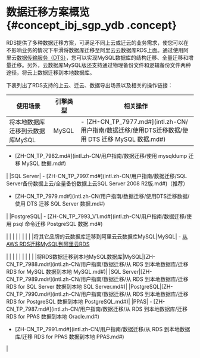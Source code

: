 # 数据迁移方案概览 {#concept_ibj_sgp_ydb .concept}

RDS提供了多种数据迁移方案，可满足不同上云或迁云的业务需求，使您可以在不影响业务的情况下平滑将数据库迁移至阿里云云数据库RDS上面。通过使用阿里云[数据传输服务（DTS）](https://www.alibabacloud.com/help/doc-detail/26592.htm)，您可以实现MySQL数据库的结构迁移、全量迁移和增量迁移。另外，云数据库MySQL版还支持通过物理备份文件和逻辑备份文件两种途径，将云上数据迁移到本地数据库。

下表列出了RDS支持的上云、迁云、数据导出场景以及相关的操作链接：

|使用场景|引擎类型|相关操作|
|----|----|----|
|将本地数据库迁移到云数据库MySQL|MySQL| -   [ZH-CN\_TP\_7977.md\#](intl.zh-CN/用户指南/数据迁移/使用DTS迁移数据/使用 DTS 迁移 MySQL 数据.md#)
-   [ZH-CN\_TP\_7982.md\#](intl.zh-CN/用户指南/数据迁移/使用 mysqldump 迁移 MySQL 数据.md#)

 |
|SQL Server| -   [ZH-CN\_TP\_7997.md\#](intl.zh-CN/用户指南/数据迁移/SQL Server备份数据上云/全量备份数据上云SQL Server 2008 R2版.md#)（推荐）
-   [ZH-CN\_TP\_7979.md\#](intl.zh-CN/用户指南/数据迁移/使用DTS迁移数据/使用 DTS 迁移 SQL Server 数据.md#)

 |
|PostgreSQL| -   [ZH-CN\_TP\_7993\_V1.md\#](intl.zh-CN/用户指南/数据迁移/使用 psql 命令迁移 PostgreSQL 数据.md#)

 |
| | |
| | | |
|将其它品牌的云数据库迁移到阿里云云数据库MySQL|MySQL| -   [从AWS RDS迁移MySQL到阿里云RDS](https://www.alibabacloud.com/help/zh/doc-detail/52531.html)

 |
| | | |
| | | |
|将RDS数据迁移到本地MySQL数据库|MySQL|[ZH-CN\_TP\_7988.md\#](intl.zh-CN/用户指南/数据迁移/从 RDS 到本地数据库/迁移 RDS for MySQL 数据到本地 MySQL.md#)|
|SQL Server|[ZH-CN\_TP\_7989.md\#](intl.zh-CN/用户指南/数据迁移/从 RDS 到本地数据库/迁移 RDS for SQL Server 数据到本地 SQL Server.md#)|
|PostgreSQL|[ZH-CN\_TP\_7990.md\#](intl.zh-CN/用户指南/数据迁移/从 RDS 到本地数据库/迁移 RDS for PostgreSQL 数据到本地 PostgreSQL.md#)|
|PPAS| -   [ZH-CN\_TP\_7987.md\#](intl.zh-CN/用户指南/数据迁移/从 RDS 到本地数据库/迁移 RDS for PPAS 数据到本地 Oracle.md#)
-   [ZH-CN\_TP\_7991.md\#](intl.zh-CN/用户指南/数据迁移/从 RDS 到本地数据库/迁移 RDS for PPAS 数据到本地 PPAS.md#)

 |

